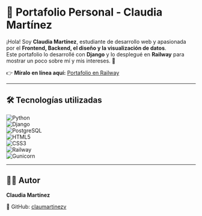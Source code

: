 # 💜 Portafolio Personal - Claudia Martínez  

¡Hola! Soy **Claudia Martínez**, estudiante de desarrollo web y apasionada por el **Frontend, Backend, el diseño y la visualización de datos**.  
Este portafolio lo desarrollé con **Django** y lo desplegué en **Railway** para mostrar un poco sobre mí y mis intereses. 🚀  

👉 **Míralo en línea aquí:** [Portafolio en Railway](https://web-production-c06b.up.railway.app/)  

---

## 🛠️ Tecnologías utilizadas  

![Python](https://img.shields.io/badge/Python-3776AB?style=for-the-badge&logo=python&logoColor=white)  
![Django](https://img.shields.io/badge/Django-092E20?style=for-the-badge&logo=django&logoColor=white)  
![PostgreSQL](https://img.shields.io/badge/PostgreSQL-336791?style=for-the-badge&logo=postgresql&logoColor=white)  
![HTML5](https://img.shields.io/badge/HTML5-E34F26?style=for-the-badge&logo=html5&logoColor=white)  
![CSS3](https://img.shields.io/badge/CSS3-1572B6?style=for-the-badge&logo=css3&logoColor=white)  
![Railway](https://img.shields.io/badge/Railway-0B0D0E?style=for-the-badge&logo=railway&logoColor=white)  
![Gunicorn](https://img.shields.io/badge/Gunicorn-499848?style=for-the-badge&logo=gunicorn&logoColor=white)  

---


## 👩‍💻 Autor  

**Claudia Martínez**  

📌 GitHub: [claumartinezv](https://github.com/claumartinezv)  

